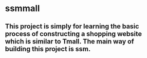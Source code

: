# ssmmall
## This project is simply for learning the basic process of constructing a shopping website which is similar to Tmall. The main way of building this project is ssm.
